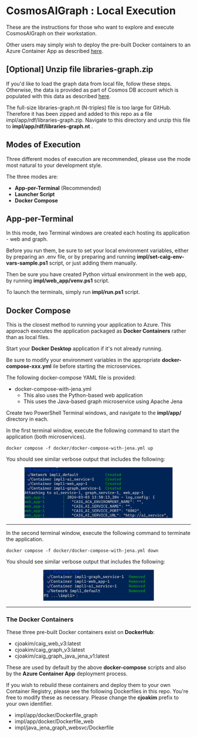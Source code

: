 # CosmosAIGraph : Local Execution

These are the instructions for those who want to explore and
execute CosmosAIGraph on their workstation.

Other users may simply wish to deploy the pre-built Docker containers to an Azure Container App as described [here](aca_deployment.md).

## [Optional] Unzip file libraries-graph.zip

If you'd like to load the graph data from local file, follow these steps. Otherwise, the data is provided as part of Cosmos DB account which is populated with this data as described [here](load_cosmos_nosql.md).

The full-size libraries-graph.nt (N-triples) file is too large for GitHub.
Therefore it has been zipped and added to this repo as a file 
impl/app/rdf/libraries-graph.zip.  Navigate to this directory
and unzip this file to **impl/app/rdf/libraries-graph.nt**
.

## Modes of Execution

Three different modes of execution are recommended, please use the mode
most natural to your development style.

The three modes are:

- **App-per-Terminal** (Recommended)
- **Launcher Script**
- **Docker Compose**

## App-per-Terminal

In this mode, two Terminal windows are created each hosting its application - web and graph.

Before you run them, be sure to set your local environment variables, either by preparing an .env file, or by preparing and running **impl/set-caig-env-vars-sample.ps1** script, or just adding them manually.

Then be sure you have created Python virtual environment in the web app, by running **impl/web_app/venv.ps1** script.

To launch the terminals, simply run **impl/run.ps1** script.

## Docker Compose

This is the closest method to running your application to Azure.
This approach executes the application packaged as **Docker Containers** rather than as local files.

Start your **Docker Desktop** application if it's not already running.

Be sure to modify your environment variables in the appropriate
**docker-compose-xxx.yml** ile before starting the microservices.

The following docker-compose YAML file is provided:

- docker-compose-with-jena.yml 
  - This also uses the Python-based web application
  - This uses the Java-based graph microservice using Apache Jena

Create two PowerShell Terminal windows, and navigate to the **impl/app/** directory in each.

In the first terminal window, execute the following command to start the application (both microservices).

```
docker compose -f docker/docker-compose-with-jena.yml up
```

You should see similar verbose output that includes the following:

<p align="center">
  <img src="img/docker-compose-up.png" width="80%">
</p>

---

In the second terminal window, execute the following command to terminate the application.

```
docker compose -f docker/docker-compose-with-jena.yml down
```

You should see similar verbose output that includes the following:

<p align="center">
  <img src="img/docker-compose-down.png" width="60%">
</p>

---

### The Docker Containers

These three pre-built Docker containers exist on **DockerHub**:

- cjoakim/caig_web_v3:latest
- cjoakim/caig_graph_v3:latest
- cjoakim/caig_graph_java_jena_v1:latest

These are used by default by the above **docker-compose** scripts
and also by the **Azure Container App** deployment process.

If you wish to rebuild these containers and deploy them to your own
Container Registry, please see the following Dockerfiles in this repo.
You're free to modify these as necessary.
Please change the **cjoakim** prefix to your own identifier.

- impl/app/docker/Dockerfile_graph
- impl/app/docker/Dockerfile_web
- impl/java_jena_graph_websvc/Dockerfile

